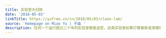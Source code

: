 ```yaml
---
title: 实验室大扫除
date: '2018-05-03'
linkTitle: https://yufree.cn/cn/2018/05/03/clean-lab/
source: 'Homepage on Miao Yu | 于淼 '
description: 任何一个运行超过二十年的实验室都是迷宫，这类实验室如果打算搬家或清理将是一个可怕的工程，我的运气一向不错，这种工程赶上了两个。读博士期间实验
---
```

